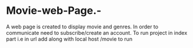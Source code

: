 # Movie-web-Page.-
A web page is created to display movie and genres. In order to communicate need to subscribe/create an account. 
To run project in index part i.e in url add along with local host /movie to run

